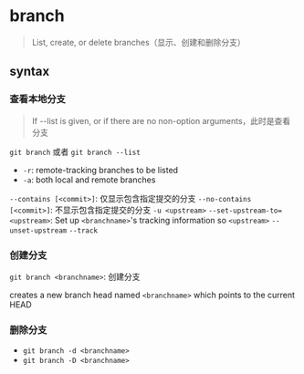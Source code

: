 # branch

> List, create, or delete branches（显示、创建和删除分支）

## syntax

### 查看本地分支

> If --list is given, or if there are no non-option arguments，此时是查看分支

`git branch` 或者 `git branch --list`

- `-r`: remote-tracking branches to be listed
- `-a`: both local and remote branches

`--contains [<commit>]`: 仅显示包含指定提交的分支
`--no-contains [<commit>]`: 不显示包含指定提交的分支
`-u <upstream>`
`--set-upstream-to=<upstream>`: Set up `<branchname>`'s tracking information so `<upstream>`
`--unset-upstream`
`--track`

### 创建分支

`git branch <branchname>`: 创建分支

creates a new branch head named `<branchname>` which points to the current HEAD

### 删除分支

- `git branch -d <branchname>`
- `git branch -D <branchname>`
